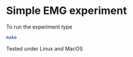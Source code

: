 # Simple EMG experiment

To run the experiment type

```bash
make
```

Tested under Linux and MacOS
